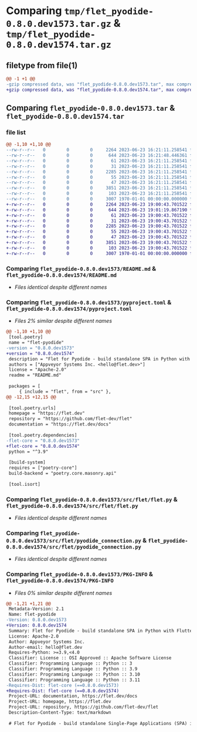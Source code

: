 # Comparing `tmp/flet_pyodide-0.8.0.dev1573.tar.gz` & `tmp/flet_pyodide-0.8.0.dev1574.tar.gz`

## filetype from file(1)

```diff
@@ -1 +1 @@
-gzip compressed data, was "flet_pyodide-0.8.0.dev1573.tar", max compression
+gzip compressed data, was "flet_pyodide-0.8.0.dev1574.tar", max compression
```

## Comparing `flet_pyodide-0.8.0.dev1573.tar` & `flet_pyodide-0.8.0.dev1574.tar`

### file list

```diff
@@ -1,10 +1,10 @@
--rw-r--r--   0        0        0     2264 2023-06-23 16:21:11.258541 flet_pyodide-0.8.0.dev1573/README.md
--rw-r--r--   0        0        0      644 2023-06-23 16:21:48.446361 flet_pyodide-0.8.0.dev1573/pyproject.toml
--rw-r--r--   0        0        0       61 2023-06-23 16:21:11.258541 flet_pyodide-0.8.0.dev1573/src/flet/__init__.py
--rw-r--r--   0        0        0       31 2023-06-23 16:21:11.258541 flet_pyodide-0.8.0.dev1573/src/flet/canvas/__init__.py
--rw-r--r--   0        0        0     2285 2023-06-23 16:21:11.258541 flet_pyodide-0.8.0.dev1573/src/flet/flet.py
--rw-r--r--   0        0        0       55 2023-06-23 16:21:11.258541 flet_pyodide-0.8.0.dev1573/src/flet/matplotlib_chart.py
--rw-r--r--   0        0        0       47 2023-06-23 16:21:11.258541 flet_pyodide-0.8.0.dev1573/src/flet/plotly_chart.py
--rw-r--r--   0        0        0     3851 2023-06-23 16:21:11.258541 flet_pyodide-0.8.0.dev1573/src/flet/pyodide_connection.py
--rw-r--r--   0        0        0      103 2023-06-23 16:21:11.258541 flet_pyodide-0.8.0.dev1573/src/flet/version.py
--rw-r--r--   0        0        0     3007 1970-01-01 00:00:00.000000 flet_pyodide-0.8.0.dev1573/PKG-INFO
+-rw-r--r--   0        0        0     2264 2023-06-23 19:00:43.701522 flet_pyodide-0.8.0.dev1574/README.md
+-rw-r--r--   0        0        0      644 2023-06-23 19:01:19.867190 flet_pyodide-0.8.0.dev1574/pyproject.toml
+-rw-r--r--   0        0        0       61 2023-06-23 19:00:43.701522 flet_pyodide-0.8.0.dev1574/src/flet/__init__.py
+-rw-r--r--   0        0        0       31 2023-06-23 19:00:43.701522 flet_pyodide-0.8.0.dev1574/src/flet/canvas/__init__.py
+-rw-r--r--   0        0        0     2285 2023-06-23 19:00:43.701522 flet_pyodide-0.8.0.dev1574/src/flet/flet.py
+-rw-r--r--   0        0        0       55 2023-06-23 19:00:43.701522 flet_pyodide-0.8.0.dev1574/src/flet/matplotlib_chart.py
+-rw-r--r--   0        0        0       47 2023-06-23 19:00:43.701522 flet_pyodide-0.8.0.dev1574/src/flet/plotly_chart.py
+-rw-r--r--   0        0        0     3851 2023-06-23 19:00:43.701522 flet_pyodide-0.8.0.dev1574/src/flet/pyodide_connection.py
+-rw-r--r--   0        0        0      103 2023-06-23 19:00:43.701522 flet_pyodide-0.8.0.dev1574/src/flet/version.py
+-rw-r--r--   0        0        0     3007 1970-01-01 00:00:00.000000 flet_pyodide-0.8.0.dev1574/PKG-INFO
```

### Comparing `flet_pyodide-0.8.0.dev1573/README.md` & `flet_pyodide-0.8.0.dev1574/README.md`

 * *Files identical despite different names*

### Comparing `flet_pyodide-0.8.0.dev1573/pyproject.toml` & `flet_pyodide-0.8.0.dev1574/pyproject.toml`

 * *Files 2% similar despite different names*

```diff
@@ -1,10 +1,10 @@
 [tool.poetry]
 name = "flet-pyodide"
-version = "0.8.0.dev1573"
+version = "0.8.0.dev1574"
 description = "Flet for Pyodide - build standalone SPA in Python with Flutter UI."
 authors = ["Appveyor Systems Inc. <hello@flet.dev>"]
 license = "Apache-2.0"
 readme = "README.md"
 
 packages = [
     { include = "flet", from = "src" },
@@ -12,15 +12,15 @@
 
 [tool.poetry.urls]
 homepage = "https://flet.dev"
 repository = "https://github.com/flet-dev/flet"
 documentation = "https://flet.dev/docs"
 
 [tool.poetry.dependencies]
-flet-core = "0.8.0.dev1573"
+flet-core = "0.8.0.dev1574"
 python = "^3.9"
 
 [build-system]
 requires = ["poetry-core"]
 build-backend = "poetry.core.masonry.api"
 
 [tool.isort]
```

### Comparing `flet_pyodide-0.8.0.dev1573/src/flet/flet.py` & `flet_pyodide-0.8.0.dev1574/src/flet/flet.py`

 * *Files identical despite different names*

### Comparing `flet_pyodide-0.8.0.dev1573/src/flet/pyodide_connection.py` & `flet_pyodide-0.8.0.dev1574/src/flet/pyodide_connection.py`

 * *Files identical despite different names*

### Comparing `flet_pyodide-0.8.0.dev1573/PKG-INFO` & `flet_pyodide-0.8.0.dev1574/PKG-INFO`

 * *Files 0% similar despite different names*

```diff
@@ -1,21 +1,21 @@
 Metadata-Version: 2.1
 Name: flet-pyodide
-Version: 0.8.0.dev1573
+Version: 0.8.0.dev1574
 Summary: Flet for Pyodide - build standalone SPA in Python with Flutter UI.
 License: Apache-2.0
 Author: Appveyor Systems Inc.
 Author-email: hello@flet.dev
 Requires-Python: >=3.9,<4.0
 Classifier: License :: OSI Approved :: Apache Software License
 Classifier: Programming Language :: Python :: 3
 Classifier: Programming Language :: Python :: 3.9
 Classifier: Programming Language :: Python :: 3.10
 Classifier: Programming Language :: Python :: 3.11
-Requires-Dist: flet-core (==0.8.0.dev1573)
+Requires-Dist: flet-core (==0.8.0.dev1574)
 Project-URL: documentation, https://flet.dev/docs
 Project-URL: homepage, https://flet.dev
 Project-URL: repository, https://github.com/flet-dev/flet
 Description-Content-Type: text/markdown
 
 # Flet for Pyodide - build standalone Single-Page Applications (SPA) in Python with Flutter UI
```

